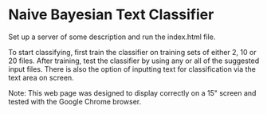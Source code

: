 Naive Bayesian Text Classifier
==============================

Set up a server of some description and run the index.html file.

To start classifying, first train the classifier on training sets of either 2, 10 or 20 files.
After training, test the classifier by using any or all of the suggested input files. 
There is also the option of inputting text for classification via the text area on screen.

Note: This web page was designed to display correctly on a 15" screen and tested with the Google Chrome browser.
